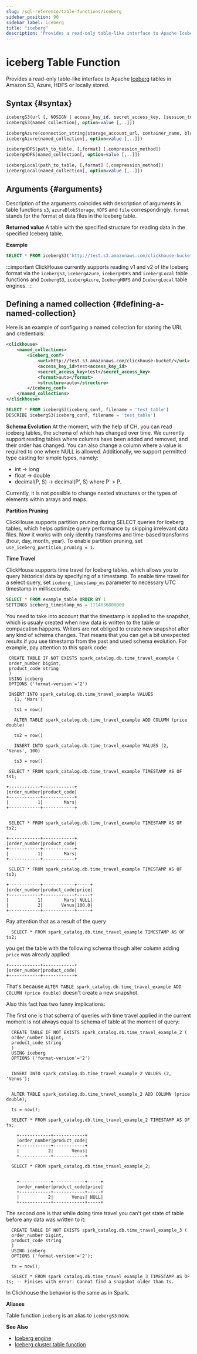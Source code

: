 ```yaml
---
slug: /sql-reference/table-functions/iceberg
sidebar_position: 90
sidebar_label: iceberg
title: "iceberg"
description: "Provides a read-only table-like interface to Apache Iceberg tables in Amazon S3, Azure, HDFS or locally stored."
---
```


# iceberg Table Function

Provides a read-only table-like interface to Apache [Iceberg](https://iceberg.apache.org/) tables in Amazon S3, Azure, HDFS or locally stored.

## Syntax {#syntax}

``` sql
icebergS3(url [, NOSIGN | access_key_id, secret_access_key, [session_token]] [,format] [,compression_method])
icebergS3(named_collection[, option=value [,..]])

icebergAzure(connection_string|storage_account_url, container_name, blobpath, [,account_name], [,account_key] [,format] [,compression_method])
icebergAzure(named_collection[, option=value [,..]])

icebergHDFS(path_to_table, [,format] [,compression_method])
icebergHDFS(named_collection[, option=value [,..]])

icebergLocal(path_to_table, [,format] [,compression_method])
icebergLocal(named_collection[, option=value [,..]])
```

## Arguments {#arguments}

Description of the arguments coincides with description of arguments in table functions `s3`, `azureBlobStorage`, `HDFS` and `file` correspondingly.
`format` stands for the format of data files in the Iceberg table.

**Returned value**
A table with the specified structure for reading data in the specified Iceberg table.

**Example**

```sql
SELECT * FROM icebergS3('http://test.s3.amazonaws.com/clickhouse-bucket/test_table', 'test', 'test')
```

:::important
ClickHouse currently supports reading v1 and v2 of the Iceberg format via the `icebergS3`, `icebergAzure`, `icebergHDFS` and `icebergLocal` table functions and `IcebergS3`, `icebergAzure`, `IcebergHDFS` and `IcebergLocal` table engines.
:::

## Defining a named collection {#defining-a-named-collection}

Here is an example of configuring a named collection for storing the URL and credentials:

```xml
<clickhouse>
    <named_collections>
        <iceberg_conf>
            <url>http://test.s3.amazonaws.com/clickhouse-bucket/</url>
            <access_key_id>test<access_key_id>
            <secret_access_key>test</secret_access_key>
            <format>auto</format>
            <structure>auto</structure>
        </iceberg_conf>
    </named_collections>
</clickhouse>
```

```sql
SELECT * FROM icebergS3(iceberg_conf, filename = 'test_table')
DESCRIBE icebergS3(iceberg_conf, filename = 'test_table')
```

**Schema Evolution**
At the moment, with the help of CH, you can read iceberg tables, the schema of which has changed over time. We currently support reading tables where columns have been added and removed, and their order has changed. You can also change a column where a value is required to one where NULL is allowed. Additionally, we support permitted type casting for simple types, namely:  
* int -> long
* float -> double
* decimal(P, S) -> decimal(P', S) where P' > P. 

Currently, it is not possible to change nested structures or the types of elements within arrays and maps.

**Partition Pruning**

ClickHouse supports partition pruning during SELECT queries for Iceberg tables, which helps optimize query performance by skipping irrelevant data files. Now it works with only identity transforms and time-based transforms (hour, day, month, year). To enable partition pruning, set `use_iceberg_partition_pruning = 1`.


**Time Travel**

 ClickHouse supports time travel for Iceberg tables, which allows you to query historical data by specifying of a timestamp. To enable time travel for a select query, set `iceberg_timestamp_ms` parameter to necessary UTC timestamp in milliseconds.

 ```sql
 SELECT * FROM example_table ORDER BY 1 
 SETTINGS iceberg_timestamp_ms = 1714636800000
 ```

 You need to take into account that the timestamp is applied to the snapshot, which is usualy created when new data is written to the table or compacation happens. Writers are not obliged to create new snapshot after any kind of schema changes. That means that you can get a bit unexpected results if you use timestamp from the past and used schema evolution. For example, pay attention to this spark code:

 ```
  CREATE TABLE IF NOT EXISTS spark_catalog.db.time_travel_example (
  order_number bigint, 
  product_code string
  ) 
  USING iceberg 
  OPTIONS ('format-version'='2')

  INSERT INTO spark_catalog.db.time_travel_example VALUES 
    (1, 'Mars')

    ts1 = now()

    ALTER TABLE spark_catalog.db.time_travel_example ADD COLUMN (price double)

    ts2 = now()

    INSERT INTO spark_catalog.db.time_travel_example VALUES (2, 'Venus', 100)

    ts3 = now()

  SELECT * FROM spark_catalog.db.time_travel_example TIMESTAMP AS OF ts1;

+------------+------------+
|order_number|product_code|
+------------+------------+
|           1|        Mars|
+------------+------------+


  SELECT * FROM spark_catalog.db.time_travel_example TIMESTAMP AS OF ts2;

+------------+------------+
|order_number|product_code|
+------------+------------+
|           1|        Mars|
+------------+------------+

  SELECT * FROM spark_catalog.db.time_travel_example TIMESTAMP AS OF ts3;

+------------+------------+-----+
|order_number|product_code|price|
+------------+------------+-----+
|           1|        Mars| NULL|
|           2|       Venus|100.0|
+------------+------------+-----+
```

Pay attention that as a result of the query
```
  SELECT * FROM spark_catalog.db.time_travel_example TIMESTAMP AS OF ts2;
```

you get the table with the following schema though alter column adding `price` was already applied:
```
+------------+------------+
|order_number|product_code|
+------------+------------+
```

That's because `ALTER TABLE spark_catalog.db.time_travel_example ADD COLUMN (price double)` doesn't create a new snapshot.

Also this fact has two funny implications:

The first one is that schema of queries with time travel applied in the current moment is not always equal to schema of table at the moment of query:

```
  CREATE TABLE IF NOT EXISTS spark_catalog.db.time_travel_example_2 (
  order_number bigint, 
  product_code string
  ) 
  USING iceberg 
  OPTIONS ('format-version'='2')


  INSERT INTO spark_catalog.db.time_travel_example_2 VALUES (2, 'Venus');


  ALTER TABLE spark_catalog.db.time_travel_example_2 ADD COLUMN (price double);

  ts = now();

  SELECT * FROM spark_catalog.db.time_travel_example_2 TIMESTAMP AS OF ts;

    +------------+------------+
    |order_number|product_code|
    +------------+------------+
    |           2|       Venus|
    +------------+------------+

  SELECT * FROM spark_catalog.db.time_travel_example_2;


    +------------+------------+-----+
    |order_number|product_code|price|
    +------------+------------+-----+
    |           2|       Venus| NULL|
    +------------+------------+-----+
```

The second one is that while doing time travel you can't get state of table before any data was written to it:

```
  CREATE TABLE IF NOT EXISTS spark_catalog.db.time_travel_example_3 (
  order_number bigint, 
  product_code string
  ) 
  USING iceberg 
  OPTIONS ('format-version'='2');

  ts = now();

  SELECT * FROM spark_catalog.db.time_travel_example_3 TIMESTAMP AS OF ts; -- Finises with error: Cannot find a snapshot older than ts.
```

In Clickhouse the behavior is the same as in Spark.

**Aliases**

Table function `iceberg` is an alias to `icebergS3` now.

**See Also**

- [Iceberg engine](/engines/table-engines/integrations/iceberg.md)
- [Iceberg cluster table function](/sql-reference/table-functions/icebergCluster.md)
